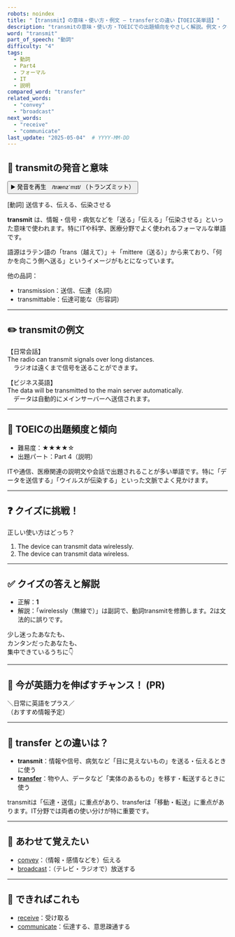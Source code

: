 ```yaml
---
robots: noindex
title: "【transmit】の意味・使い方・例文 ― transferとの違い【TOEIC英単語】"
description: "transmitの意味・使い方・TOEICでの出題傾向をやさしく解説。例文・クイズ付きでtransferとの違いもわかりやすく学べます。"
word: "transmit"
part_of_speech: "動詞"
difficulty: "4"
tags:
  - 動詞
  - Part4
  - フォーマル
  - IT
  - 説明
compared_word: "transfer"
related_words:
  - "convey"
  - "broadcast"
next_words:
  - "receive"
  - "communicate"
last_update: "2025-05-04"  # YYYY-MM-DD
---
```


## 🔰 transmitの発音と意味

<button class="play-audio" onclick="playTTS('transmit')">
  <span class="play-audio-main">
    ▶️ 発音を再生　/trænzˈmɪt/
  </span>
  <span class="play-audio-sub">
    （トランズミット）
  </span>
</button>

[動詞] 送信する、伝える、伝染させる

**transmit** は、情報・信号・病気などを「送る」「伝える」「伝染させる」といった意味で使われます。特にITや科学、医療分野でよく使われるフォーマルな単語です。

語源はラテン語の「trans（越えて）」＋「mittere（送る）」から来ており、「何かを向こう側へ送る」というイメージがもとになっています。

他の品詞：  
- transmission：送信、伝達（名詞）
- transmittable：伝達可能な（形容詞）

---

## ✏️ transmitの例文

【日常会話】  
The radio can transmit signals over long distances.  
　ラジオは遠くまで信号を送ることができます。

【ビジネス英語】  
The data will be transmitted to the main server automatically.  
　データは自動的にメインサーバーへ送信されます。

---

## 🎯 TOEICの出題頻度と傾向

- 難易度：★★★★☆
- 出題パート：Part 4（説明）

ITや通信、医療関連の説明文や会話で出題されることが多い単語です。特に「データを送信する」「ウイルスが伝染する」といった文脈でよく見かけます。

---

## ❓ クイズに挑戦！

正しい使い方はどっち？

1. The device can transmit data wirelessly.  
2. The device can transmit data wireless.

---

## ✅ クイズの答えと解説

- 正解：**1**
- 解説：「wirelessly（無線で）」は副詞で、動詞transmitを修飾します。2は文法的に誤りです。

少し迷ったあなたも、  
カンタンだったあなたも、  
集中できているうちに👇️

---

## 🚀 今が英語力を伸ばすチャンス！ (PR)

<div class="info-center">
＼日常に英語をプラス／<br>  
（おすすめ情報予定）
</div>

---

## 🤔  transfer との違いは？

- **transmit**：情報や信号、病気など「目に見えないもの」を送る・伝えるときに使う
- **[transfer](/word/transfer)**：物や人、データなど「実体のあるもの」を移す・転送するときに使う

transmitは「伝達・送信」に重点があり、transferは「移動・転送」に重点があります。IT分野では両者の使い分けが特に重要です。

---

## 🧩 あわせて覚えたい

- [convey](/word/convey)：（情報・感情などを）伝える
- [broadcast](/word/broadcast)：（テレビ・ラジオで）放送する

---

## 📖 できればこれも

- [receive](/word/receive)：受け取る
- [communicate](/word/communicate)：伝達する、意思疎通する

<!-- cvid: aid38_bid23 -->
